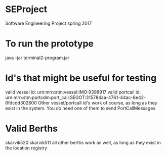 # SEProject
Software Engineering Project spring 2017

# To run the prototype
java -jar terminal2-program.jar

# Id's that might be useful for testing
valid vessel id: urn:mrn:stm:vessel:IMO:9398917
valid portcall id: urn:mrn:stm:portcdm:port_call:SEGOT:315784aa-4761-44ac-8e42-6fdcdd302600
Other vessel/portcall id's work of course, as long as they exist in the system. You do need one of them to send PortCallMessages

# Valid Berths
skarvik520
skarvik511
all other berths work as well, as long as they exist in the location registry
